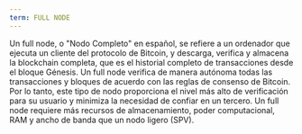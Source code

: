 ```yaml
---
term: FULL NODE
---
```


Un full node, o "Nodo Completo" en español, se refiere a un ordenador que ejecuta un cliente del protocolo de Bitcoin, y descarga, verifica y almacena la blockchain completa, que es el historial completo de transacciones desde el bloque Génesis. Un full node verifica de manera autónoma todas las transacciones y bloques de acuerdo con las reglas de consenso de Bitcoin. Por lo tanto, este tipo de nodo proporciona el nivel más alto de verificación para su usuario y minimiza la necesidad de confiar en un tercero. Un full node requiere más recursos de almacenamiento, poder computacional, RAM y ancho de banda que un nodo ligero (SPV).